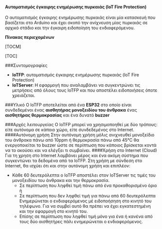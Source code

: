 #### Αυτοματισμός έγκαιρης ενημέρωσης πυρκαιάς (IoT Fire Protection)

Ο αυτοματισμός έγκαιρης ενημέρωσης πυρκαιάς είναι μία κατασκευή που βασίζεται στο Arduino και έχει σκοπό την ανίχνευση μίας πυρκαιάς σε αρχικό στάδιο και την έγκαιρη ειδοποίηση του ενδιαφερόμενου. 


**Πίνακας περιεχομένων**

[TOCM]

[TOC]

###Συντομογραφίες
- **IoTFP**:  αυτοματισμός έγκαιρης ενημέρωσης πυρκαιάς (IoT Fire Protection)
- **IoTServer**: Η εφαρμογή που αναλαμβάνει να συγκεντρώνει τις μετρήσεις από όλους τους IoTFP και που αποστέλει ειδοποιήσεις όποτε χρειάζεται.

###Υλικό
Ο IoTFP αποτελείται από ένα **ESP32** στο οποίο είναι συνδεδεμένοι ένας **αισθητήρας μονοξειδίου του άνθρακα**  ένας **αισθητήρας θερμοκρασίας** και ένα δυνατό **buzzer**

###Αρχές λειτουργείας
Ο IoTFP μπορεί να χρησιμοποηθεί με δύο τρόπους: είτε αυτόνομα σε κάποιο χώρο, είτε συνδεδεμένος στο Internet.
####Αυτόνομη χρήση
Στην αυτόνομη χρήση μόλις ανιχνευθεί μονοξείδιο του άνθρακα πάνω από 10ppm ή θερμοκρασία πάνω από 45°C θα ενεργοποιείται το buzzer ώστε σε περίπτωση που κάποιος βρίσκεται κοντά να το ακούσει και να ελέγξει τι συμβαίνει.
####Χρήση στο Internet (Cloud)
Για τη χρηση στο Internet λαμβάνει μέρος και ένα ακόμη σύστημα που συγκεντώνει τα δεδομένα από τα IoTFP.
Στη χρήση με σύνδεση στο Internet, θα ισχύει ότι και στην αυτόνομη χρήση και επιπλέον:
- Κάθε 60 δευτερόλεπτα ο IoTFP αποστέλει στον IoTServer τις τιμές του μονοξειδίου του άνθρακα και την θερμοκρασία.
	- Σε περίπτωση που ληφθεί τιμή πάνω από ένα προκαθορισμένο όριο ή
	- Σε περίπτωση που δεν ληφθεί τιμή για πάνω από 60 δευτερόλεπτα
Ενημερώνεται ο ενδιαφερόμενος μέ ειδοποήσηση στο κινητό του τηλέφωνο. Για να συμβεί αυτό θα πρέπει να έχει εγκατεστημένη και την εφαρμογή στο κινητό του.
	- Επίσης σε περίπτωση που ληφθεί τιμή μόνο για ένα ή κανένα από τους δύο αισθητήρες πάλι ενημερώνεται ο ενδιαφερόμενος.
